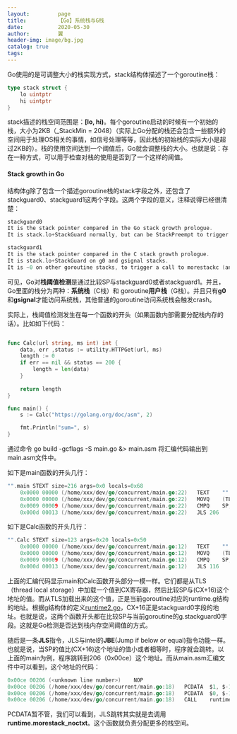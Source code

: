 ```yaml
---
layout:         page
title:          【Go】系统栈与G栈
date:           2020-05-30
author:         翼
header-img: image/bg.jpg
catalog: true
tags:
---
```


Go使用的是可调整大小的栈实现方式，stack结构体描述了一个goroutine栈：
```go
type stack struct {
    lo uintptr
    hi uintptr
}

```
stack描述的栈空间范围是：**[lo, hi)**。每个goroutine启动的时候有一个初始的栈，大小为2KB（_StackMin = 2048）（实际上Go分配的栈还会包含一些额外的空间用于处理OS相关的事情，如信号处理等等，因此栈的初始栈的实际大小是超过2KB的）。栈的使用空间达到一个阈值后，Go就会调整栈的大小。也就是说：存在一种方式，可以用于检查对栈的使用是否到了一个这样的阈值。

#### Stack growth in Go
结构体g除了包含一个描述goroutine栈的stack字段之外，还包含了stackguard0、stackguard1这两个字段。这两个字段的意义，注释说得已经很清楚：
```go
stackguard0 
It is the stack pointer compared in the Go stack growth prologue.
It is stack.lo+StackGuard normally, but can be StackPreempt to trigger a preemption.

stackguard1
It is the stack pointer compared in the C stack growth prologue.
It is stack.lo+StackGuard on g0 and gsignal stacks.
It is ~0 on other goroutine stacks, to trigger a call to morestackc (and crash).

```
可见，Go对**栈阈值检测**是通过比较SP与stackguard0或者stackguard1。并且，Go里面的栈分为两种：**系统栈**（C栈）和 goroutine**用户栈**（G栈）。并且只有**g0**和**gsignal**才能访问系统栈，其他普通的goroutine访问系统栈会触发crash。

实际上，栈阈值检测发生在每一个函数的开头（如果函数内部需要分配栈内存的话）。比如如下代码：
```go

func Calc(url string, ms int) int {
	data, err ,status := utility.HTTPGet(url, ms)
	length := 0
	if err == nil && status == 200 {
		length = len(data)		
	}
	
	return length
}

func main() {
	s := Calc("https://golang.org/doc/asm", 2)

	fmt.Println("sum=", s)
}

```
通过命令 go build -gcflags -S main.go &> main.asm 将汇编代码输出到main.asm文件中。

如下是main函数的开头几行：
```go
"".main STEXT size=216 args=0x0 locals=0x68
	0x0000 00000 (/home/xxx/dev/go/concurrent/main.go:22)	TEXT	"".main(SB), ABIInternal, $104-0
	0x0000 00000 (/home/xxx/dev/go/concurrent/main.go:22)	MOVQ	(TLS), CX
	0x0009 00009 (/home/xxx/dev/go/concurrent/main.go:22)	CMPQ	SP, 16(CX)
	0x000d 00013 (/home/xxx/dev/go/concurrent/main.go:22)	JLS	206

```

如下是Calc函数的开头几行：
```go
"".Calc STEXT size=123 args=0x20 locals=0x50
	0x0000 00000 (/home/xxx/dev/go/concurrent/main.go:12)	TEXT	"".Calc(SB), ABIInternal, $80-32
	0x0000 00000 (/home/xxx/dev/go/concurrent/main.go:12)	MOVQ	(TLS), CX
	0x0009 00009 (/home/xxx/dev/go/concurrent/main.go:12)	CMPQ	SP, 16(CX)
	0x000d 00013 (/home/xxx/dev/go/concurrent/main.go:12)	JLS	116

```
上面的汇编代码显示main和Calc函数开头部分一模一样。它们都是从TLS（thread local storage）中加载一个值到CX寄存器，然后比较SP与(CX+16)这个地址的值。而从TLS加载出来的这个值，正是当前goroutine对应的runtime.g结构的地址。根据g结构体的定义[runtime2.go](https://github.com/golang/go/blob/master/src/runtime/runtime2.go#L406)，CX+16正是stackguard0字段的地址。也就是说，这两个函数开头都在比较SP与当前goroutine的g.stackguard0字段。这就是Go检测是否达到栈内存空间阈值的方式。

随后是一条**JLS**指令，JLS与intel的**JBE**(Jump if below or equal)指令功能一样。也就是说，当SP的值比(CX+16)这个地址的值小或者相等时，程序就会跳转。以上面的main为例，程序跳转到206（0x00ce）这个地址。而从main.asm汇编文件中可以看到，这个地址的代码：
```go
0x00ce 00206 (<unknown line number>)	NOP
0x00ce 00206 (/home/xxx/dev/go/concurrent/main.go:18)	PCDATA	$1, $-1
0x00ce 00206 (/home/xxx/dev/go/concurrent/main.go:18)	PCDATA	$0, $-1
0x00ce 00206 (/home/xxx/dev/go/concurrent/main.go:18)	CALL	runtime.morestack_noctxt(SB)

```
PCDATA暂不管，我们可以看到，JLS跳转其实就是去调用**runtime.morestack_noctxt**。这个函数就负责分配更多的栈空间。